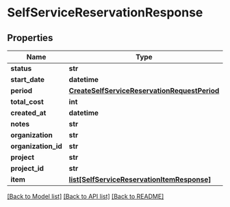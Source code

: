 # SelfServiceReservationResponse


## Properties
Name | Type | Description | Notes
------------ | ------------- | ------------- | -------------
**status** | **str** |  | [optional] 
**start_date** | **datetime** |  | [optional] 
**period** | [**CreateSelfServiceReservationRequestPeriod**](CreateSelfServiceReservationRequestPeriod.md) |  | [optional] 
**total_cost** | **int** |  | [optional] 
**created_at** | **datetime** |  | [optional] 
**notes** | **str** |  | [optional] 
**organization** | **str** |  | [optional] 
**organization_id** | **str** |  | [optional] 
**project** | **str** |  | [optional] 
**project_id** | **str** |  | [optional] 
**item** | [**list[SelfServiceReservationItemResponse]**](SelfServiceReservationItemResponse.md) |  | [optional] 

[[Back to Model list]](../README.md#documentation-for-models) [[Back to API list]](../README.md#documentation-for-api-endpoints) [[Back to README]](../README.md)


